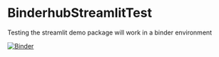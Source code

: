 # BinderhubStreamlitTest
Testing the streamlit demo package will work in a binder environment

[![Binder](https://mybinder.org/badge_logo.svg)](https://mybinder.org/v2/gh/JonasIsLive/BinderhubStreamlitTest/master?filepath=entrypoint.sh)
